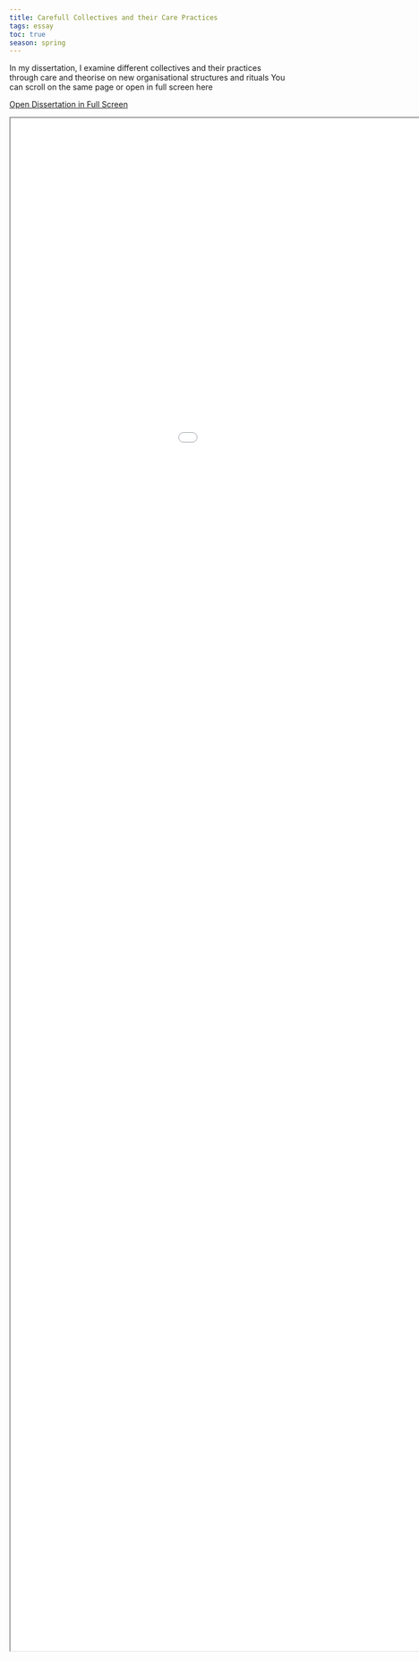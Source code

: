 ```yaml
---
title: Carefull Collectives and their Care Practices
tags: essay
toc: true
season: spring
---
```

In my dissertation, I examine different collectives and their practices through care and theorise on new organisational structures and rituals
You can scroll on the same page or open in full screen here 

<a href="/web/viewer.html?file=%2Fassets%2FThesisfinal.pdf">Open Dissertation in Full Screen</a>

<iframe  id="pdf-js-viewer" src="/web/viewer.html?file=%2Fassets%2FThesisfinal.pdf"  frameborder="100" width="1200" height="2736" title="webviewer" enable-annotation ></iframe>



